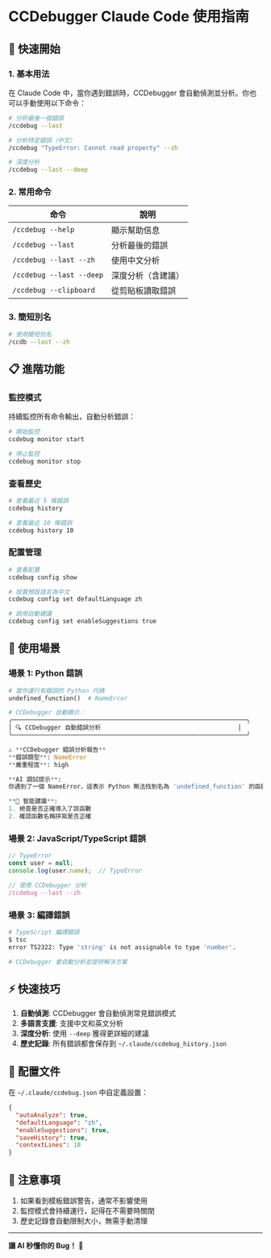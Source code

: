 # CCDebugger Claude Code 使用指南

## 🚀 快速開始

### 1. 基本用法

在 Claude Code 中，當你遇到錯誤時，CCDebugger 會自動偵測並分析。你也可以手動使用以下命令：

```bash
# 分析最後一個錯誤
/ccdebug --last

# 分析特定錯誤（中文）
/ccdebug "TypeError: Cannot read property" --zh

# 深度分析
/ccdebug --last --deep
```

### 2. 常用命令

| 命令 | 說明 |
|------|------|
| `/ccdebug --help` | 顯示幫助信息 |
| `/ccdebug --last` | 分析最後的錯誤 |
| `/ccdebug --last --zh` | 使用中文分析 |
| `/ccdebug --last --deep` | 深度分析（含建議） |
| `/ccdebug --clipboard` | 從剪貼板讀取錯誤 |

### 3. 簡短別名

```bash
# 使用簡短別名
/ccdb --last --zh
```

## 📋 進階功能

### 監控模式

持續監控所有命令輸出，自動分析錯誤：

```bash
# 開始監控
ccdebug monitor start

# 停止監控
ccdebug monitor stop
```

### 查看歷史

```bash
# 查看最近 5 條錯誤
ccdebug history

# 查看最近 10 條錯誤
ccdebug history 10
```

### 配置管理

```bash
# 查看配置
ccdebug config show

# 設置預設語言為中文
ccdebug config set defaultLanguage zh

# 啟用自動建議
ccdebug config set enableSuggestions true
```

## 🎯 使用場景

### 場景 1: Python 錯誤

```python
# 當你運行有錯誤的 Python 代碼
undefined_function()  # NameError

# CCDebugger 自動顯示：
╭─────────────────────────────────────────────────────────────────╮
│ 🔍 CCDebugger 自動錯誤分析                                      │
╰─────────────────────────────────────────────────────────────────╯

⚠️ **CCDebugger 錯誤分析報告**
**錯誤類型**: NameError
**嚴重程度**: high

**AI 調試提示**:
你遇到了一個 NameError，這表示 Python 無法找到名為 'undefined_function' 的函數。

**🎯 智能建議**:
1. 檢查是否正確導入了該函數
2. 確認函數名稱拼寫是否正確
```

### 場景 2: JavaScript/TypeScript 錯誤

```javascript
// TypeError
const user = null;
console.log(user.name);  // TypeError

// 使用 CCDebugger 分析
/ccdebug --last --zh
```

### 場景 3: 編譯錯誤

```bash
# TypeScript 編譯錯誤
$ tsc
error TS2322: Type 'string' is not assignable to type 'number'.

# CCDebugger 會自動分析並提供解決方案
```

## ⚡ 快速技巧

1. **自動偵測**: CCDebugger 會自動偵測常見錯誤模式
2. **多語言支援**: 支援中文和英文分析
3. **深度分析**: 使用 `--deep` 獲得更詳細的建議
4. **歷史記錄**: 所有錯誤都會保存到 `~/.claude/ccdebug_history.json`

## 🔧 配置文件

在 `~/.claude/ccdebug.json` 中自定義設置：

```json
{
  "autoAnalyze": true,
  "defaultLanguage": "zh",
  "enableSuggestions": true,
  "saveHistory": true,
  "contextLines": 10
}
```

## 📝 注意事項

1. 如果看到模板錯誤警告，通常不影響使用
2. 監控模式會持續運行，記得在不需要時關閉
3. 歷史記錄會自動限制大小，無需手動清理

---

**讓 AI 秒懂你的 Bug！** 🎯